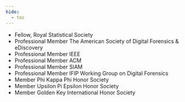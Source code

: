 ```yaml
---
hide:
  - toc
---
```


* Fellow, Royal Statistical Society
* Professional Member The American Society of Digital Forensics & eDiscovery
* Professional Member IEEE
* Professional Member ACM
* Professional Member SIAM
* Professional Member IFIP Working Group on Digital Forensics
* Member Phi Kappa Phi Honor Society
* Member Upsilon Pi Epsilon Honor Society
* Member Golden Key International Honor Society